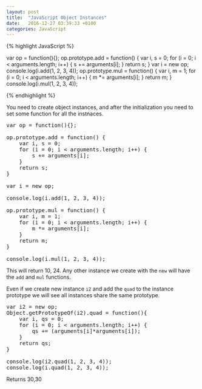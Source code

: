 ```yaml
---
layout: post
title:  "JavaScript Object Instances"
date:   2016-12-27 03:39:33 +0100
categories: JavaScript
---
```


{% highlight JavaScript %}

var op = function(){};
op.prototype.add = function() {
    var i, s = 0;
    for (i = 0; i &lt; arguments.length; i++) {
        s += arguments[i];
    }
    return s;
}
var i = new op;
console.log(i.add(1, 2, 3, 4));
op.prototype.mul = function() {
    var i, m = 1;
    for (i = 0; i &lt; arguments.length; i++) {
        m *= arguments[i];
    }
    return m;
}
console.log(i.mul(1, 2, 3, 4));

{% endhighlight %}

You need to create object instances, and after the initialization you need to set some function for all the instnaces.
<pre>var op = function(){};

op.prototype.add = function() {
    var i, s = 0;
    for (i = 0; i &lt; arguments.length; i++) {
        s += arguments[i];
    }
    return s;
}

var i = new op;

console.log(i.add(1, 2, 3, 4));

op.prototype.mul = function() {
    var i, m = 1;
    for (i = 0; i &lt; arguments.length; i++) {
        m *= arguments[i];
    }
    return m;
}

console.log(i.mul(1, 2, 3, 4));
</pre>
This will return 10, 24.
Any other instance we create with the `new` will have the `add` and `mul` functions.

Even if we create new instance `i2` and add the `quad` to the instance prototype we will see all instances share the same prototype.
<pre>var i2 = new op;
Object.getPrototypeOf(i2).quad = function(){
	var i, qs = 0;
    for (i = 0; i &lt; arguments.length; i++) {
        qs += (arguments[i]*arguments[i]);
    }
    return qs;
}

console.log(i2.quad(1, 2, 3, 4));
console.log(i.quad(1, 2, 3, 4));</pre>
Returns 30,30
